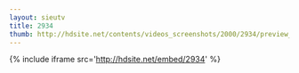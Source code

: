 ```yaml
---
layout: sieutv
title: 2934
thumb: http://hdsite.net/contents/videos_screenshots/2000/2934/preview_360p.mp4.jpg
---
```

{% include iframe src='http://hdsite.net/embed/2934' %}
 
